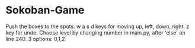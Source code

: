 # Sokoban-Game
Push the boxes to the spots.
w a s d keys for moving up, left, down, right.
z key for undo.
Choose level by changing number in main.py, after 'else' on line 240.
3 options: 0,1,2
